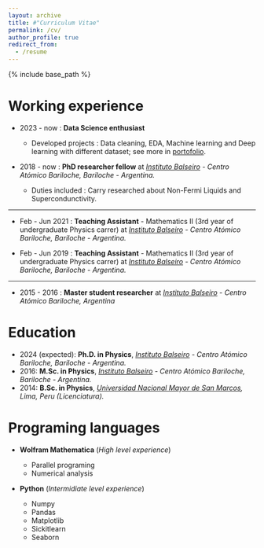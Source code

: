 ```yaml
---
layout: archive
title: #"Curriculum Vitae"
permalink: /cv/
author_profile: true
redirect_from:
  - /resume
---
```


{% include base_path %}

**Working experience**
====== 
* 2023 - now : **Data Science enthusiast**
  * Developed projects : Data cleaning, EDA, Machine learning and Deep learning with different dataset; see more in [portofolio](https://mariosolisb.github.io/homepage/portfolio/).

* 2018 - now : **PhD researcher fellow** at [*Instituto Balseiro*](https://www.ib.edu.ar/) *- Centro Atómico Bariloche, Bariloche - Argentina.*
  * Duties included : Carry researched about Non-Fermi Liquids and Supercondunctivity.

----
* Feb - Jun 2021 : **Teaching Assistant** - Mathematics II (3rd year of undergraduate Physics carrer) at [*Instituto Balseiro*](https://www.ib.edu.ar/) *- Centro Atómico Bariloche, Bariloche - Argentina.*

* Feb - Jun 2019 : **Teaching Assistant** - Mathematics II (3rd year of undergraduate Physics carrer) at [*Instituto Balseiro*](https://www.ib.edu.ar/) *- Centro Atómico Bariloche, Bariloche - Argentina.*

----

* 2015 - 2016 : **Master student researcher** at *[Instituto Balseiro](https://www.ib.edu.ar/) - Centro Atómico Bariloche, Argentina*

**Education**
======
* 2024 (expected): **Ph.D. in Physics**, [*Instituto Balseiro*](https://www.ib.edu.ar/) *- Centro Atómico Bariloche, Bariloche - Argentina.*
* 2016: **M.Sc. in Physics**, [*Instituto Balseiro*](https://www.ib.edu.ar/) *- Centro Atómico Bariloche, Bariloche - Argentina.*
* 2014: **B.Sc. in Physics**, *[Universidad Nacional Mayor de San Marcos](https://www.unmsm.edu.pe/), Lima, Peru (Licenciatura).*    
  
**Programing languages**
======
* **Wolfram Mathematica** (*High level experience*)
  * Parallel programing
  * Numerical analysis

* **Python** (*Intermidiate level experience*)
  * Numpy
  * Pandas
  * Matplotlib
  * Sickitlearn
  * Seaborn

<!---* SQL (Low level experience)

<!--- Publications
======
 <ul>{% for post in site.publications %}
    {% include archive-single-cv.html %}
  {% endfor %}</ul>
  
Talks
======
(<ul>{% for post in site.talks %})
    {% include archive-single-talk-cv.html %}
  {% endfor %}</ul>
  
Teaching
======
 <ul>{% for post in site.teaching %}
  {% include archive-single-cv.html %}
  {% endfor %}</ul>
  
Service and leadership
======
  *Currently signed in to 43 different slack teams --->

